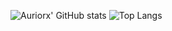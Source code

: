 ![Auriorx' GitHub stats](https://github-readme-stats.vercel.app/api?username=Auriorx&theme=great-gatsby&hide_border=true&count_private=true)
![Top Langs](https://github-readme-stats.vercel.app/api/top-langs/?username=Auriorx&theme=great-gatsby&hide_border=true&count_private=true)
